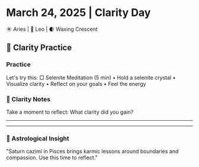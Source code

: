 # March 24, 2025 | Clarity Day
☀️ Aries | 🌙 Leo | 🌒 Waxing Crescent

## 🌱 Clarity Practice

### Practice
Let's try this:
□ Selenite Meditation (5 min)
  • Hold a selenite crystal
  • Visualize clarity
  • Reflect on your goals
  • Feel the energy

### 📝 Clarity Notes
Take a moment to reflect:
What clarity did you gain?
_______________________
_______________________

### 💫 Astrological Insight
"Saturn cazimi in Pisces brings karmic lessons around boundaries and compassion. Use this time to reflect." 